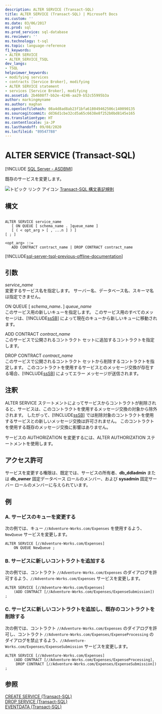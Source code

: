 ```yaml
---
description: ALTER SERVICE (Transact-SQL)
title: ALTER SERVICE (Transact-SQL) | Microsoft Docs
ms.custom: ''
ms.date: 03/06/2017
ms.prod: sql
ms.prod_service: sql-database
ms.reviewer: ''
ms.technology: t-sql
ms.topic: language-reference
f1_keywords:
- ALTER SERVICE
- ALTER_SERVICE_TSQL
dev_langs:
- TSQL
helpviewer_keywords:
- modifying services
- contracts [Service Broker], modifying
- ALTER SERVICE statement
- services [Service Broker], modifying
ms.assetid: 2b4608f7-bb2e-4246-aa29-b52c55995b3a
author: markingmyname
ms.author: maghan
ms.openlocfilehash: 08a4d8ad8ab23f1bfa618049462506c140090135
ms.sourcegitcommit: dd36d1cbe32cd5a65c6638e8f252b0bd8145e165
ms.translationtype: HT
ms.contentlocale: ja-JP
ms.lasthandoff: 09/08/2020
ms.locfileid: "89547788"
---
```

# <a name="alter-service-transact-sql"></a>ALTER SERVICE (Transact-SQL)
[!INCLUDE [SQL Server - ASDBMI](../../includes/applies-to-version/sql-asdbmi.md)]

  既存のサービスを変更します。  
  
 ![トピック リンク アイコン](../../database-engine/configure-windows/media/topic-link.gif "トピック リンク アイコン") [Transact-SQL 構文表記規則](../../t-sql/language-elements/transact-sql-syntax-conventions-transact-sql.md)  
  
## <a name="syntax"></a>構文  
  
```syntaxsql
  
ALTER SERVICE service_name   
   [ ON QUEUE [ schema_name . ]queue_name ]   
   [ ( < opt_arg > [ , ...n ] ) ]  
[ ; ]  
  
<opt_arg> ::=  
   ADD CONTRACT contract_name | DROP CONTRACT contract_name  
```  
  

[!INCLUDE[sql-server-tsql-previous-offline-documentation](../../includes/sql-server-tsql-previous-offline-documentation.md)]

## <a name="arguments"></a>引数
 *service_name*  
 変更するサービス名を指定します。 サーバー名、データベース名、スキーマ名は指定できません。  
  
 ON QUEUE [ _schema_name_**.** ] *queue_name*  
 このサービス用の新しいキューを指定します。 このサービス用のすべてのメッセージは、[!INCLUDE[ssSB](../../includes/sssb-md.md)] によって現在のキューから新しいキューに移動されます。  
  
 ADD CONTRACT *contract_name*  
 このサービスで公開されるコントラクト セットに追加するコントラクトを指定します。  
  
 DROP CONTRACT *contract_name*  
 このサービスで公開されるコントラクト セットから削除するコントラクトを指定します。 このコントラクトを使用するサービスとのメッセージ交換が存在する場合、[!INCLUDE[ssSB](../../includes/sssb-md.md)] によってエラー メッセージが送信されます。  
  
## <a name="remarks"></a>注釈  
 ALTER SERVICE ステートメントによってサービスからコントラクトが削除されると、サービスは、このコントラクトを使用するメッセージ交換の対象から除外されます。 したがって、[!INCLUDE[ssSB](../../includes/sssb-md.md)] では削除対象のコントラクトを使用するサービスとの新しいメッセージ交換は許可されません。 このコントラクトを使用する既存のメッセージ交換に影響はありません。  
  
 サービスの AUTHORIZATION を変更するには、ALTER AUTHORIZATION ステートメントを使用します。  
  
## <a name="permissions"></a>アクセス許可  
 サービスを変更する権限は、既定では、サービスの所有者、**db_ddladmin** または **db_owner** 固定データベース ロールのメンバー、および **sysadmin** 固定サーバー ロールのメンバーに与えられています。  
  
## <a name="examples"></a>例  
  
### <a name="a-changing-the-queue-for-a-service"></a>A. サービスのキューを変更する  
 次の例では、キュー `//Adventure-Works.com/Expenses` を使用するよう、`NewQueue` サービスを変更します。  
  
```  
ALTER SERVICE [//Adventure-Works.com/Expenses]  
    ON QUEUE NewQueue ;  
```  
  
### <a name="b-adding-a-new-contract-to-the-service"></a>B. サービスに新しいコントラクトを追加する  
 次の例では、コントラクト `//Adventure-Works.com/Expenses` のダイアログを許可するよう、`//Adventure-Works.com/Expenses` サービスを変更します。  
  
```  
ALTER SERVICE [//Adventure-Works.com/Expenses]  
    (ADD CONTRACT [//Adventure-Works.com/Expenses/ExpenseSubmission]) ;  
```  
  
### <a name="c-adding-a-new-contract-to-the-service-dropping-existing-contract"></a>C. サービスに新しいコントラクトを追加し、既存のコントラクトを削除する  
 次の例では、コントラクト `//Adventure-Works.com/Expenses` のダイアログを許可し、コントラクト `//Adventure-Works.com/Expenses/ExpenseProcessing` のダイアログを禁止するよう、`//Adventure-Works.com/Expenses/ExpenseSubmission` サービスを変更します。  
  
```  
ALTER SERVICE [//Adventure-Works.com/Expenses]  
    (ADD CONTRACT [//Adventure-Works.com/Expenses/ExpenseProcessing],   
     DROP CONTRACT [//Adventure-Works.com/Expenses/ExpenseSubmission]) ;  
```  
  
## <a name="see-also"></a>参照  
 [CREATE SERVICE &#40;Transact-SQL&#41;](../../t-sql/statements/create-service-transact-sql.md)   
 [DROP SERVICE &#40;Transact-SQL&#41;](../../t-sql/statements/drop-service-transact-sql.md)   
 [EVENTDATA &#40;Transact-SQL&#41;](../../t-sql/functions/eventdata-transact-sql.md)  
  
  
